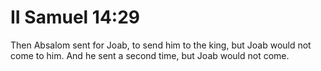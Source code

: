# II Samuel 14:29

Then Absalom sent for Joab, to send him to the king, but Joab would not come to him. And he sent a second time, but Joab would not come.
